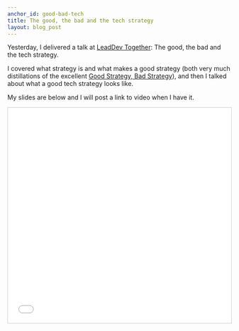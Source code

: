 ```yaml
---
anchor_id: good-bad-tech
title: The good, the bad and the tech strategy
layout: blog_post
---
```


Yesterday, I delivered a talk at [LeadDev Together](https://events.leaddev.com/2022-S3-articulating-strategy): The good, the bad and the tech strategy.

I covered what strategy is and what makes a good strategy (both very much distillations of the excellent [Good Strategy, Bad Strategy](/jfdi/good-strategy-bad-strategy.html)), and then I talked about what a good tech strategy looks like.

My slides are below and I will post a link to video when I have it.

<iframe src="//www.slideshare.net/slideshow/embed_code/key/kheCNvLct8Hk5u" width="595" height="485" frameborder="0" marginwidth="0" marginheight="0" scrolling="no" style="border:1px solid #CCC; border-width:1px; margin-bottom:5px; max-width: 100%;" allowfullscreen> </iframe> <div style="margin-bottom:5px"> </div>
